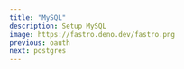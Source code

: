 ```yaml
---
title: "MySQL"
description: Setup MySQL
image: https://fastro.deno.dev/fastro.png
previous: oauth
next: postgres
---
```

